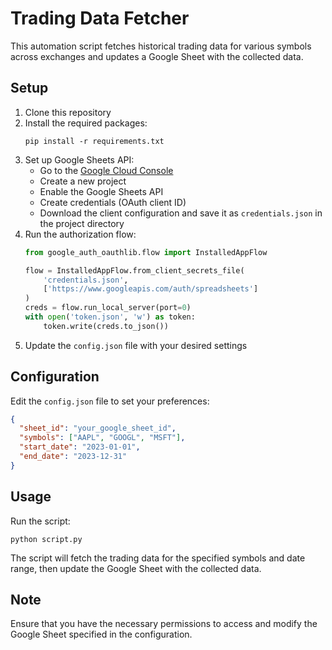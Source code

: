 # Trading Data Fetcher

This automation script fetches historical trading data for various symbols across exchanges and updates a Google Sheet with the collected data.

## Setup

1. Clone this repository
2. Install the required packages:
   ```
   pip install -r requirements.txt
   ```
3. Set up Google Sheets API:
   - Go to the [Google Cloud Console](https://console.cloud.google.com/)
   - Create a new project
   - Enable the Google Sheets API
   - Create credentials (OAuth client ID)
   - Download the client configuration and save it as `credentials.json` in the project directory
4. Run the authorization flow:
   ```python
   from google_auth_oauthlib.flow import InstalledAppFlow

   flow = InstalledAppFlow.from_client_secrets_file(
       'credentials.json',
       ['https://www.googleapis.com/auth/spreadsheets']
   )
   creds = flow.run_local_server(port=0)
   with open('token.json', 'w') as token:
       token.write(creds.to_json())
   ```
5. Update the `config.json` file with your desired settings

## Configuration

Edit the `config.json` file to set your preferences:

```json
{
  "sheet_id": "your_google_sheet_id",
  "symbols": ["AAPL", "GOOGL", "MSFT"],
  "start_date": "2023-01-01",
  "end_date": "2023-12-31"
}
```

## Usage

Run the script:

```
python script.py
```

The script will fetch the trading data for the specified symbols and date range, then update the Google Sheet with the collected data.

## Note

Ensure that you have the necessary permissions to access and modify the Google Sheet specified in the configuration.